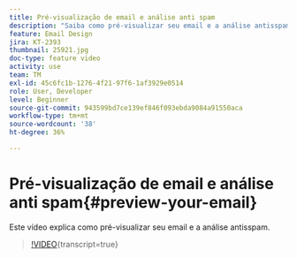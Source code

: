 ```yaml
---
title: Pré-visualização de email e análise anti spam
description: "Saiba como pré-visualizar seu email e a análise antisspam."
feature: Email Design
jira: KT-2393
thumbnail: 25921.jpg
doc-type: feature video
activity: use
team: TM
exl-id: 45c6fc1b-1276-4f21-97f6-1af3929e0514
role: User, Developer
level: Beginner
source-git-commit: 943599bd7ce139ef846f093ebda9084a91550aca
workflow-type: tm+mt
source-wordcount: '38'
ht-degree: 36%

---
```


# Pré-visualização de email e análise anti spam{#preview-your-email}

Este vídeo explica como pré-visualizar seu email e a análise antisspam.

>[!VIDEO](https://video.tv.adobe.com/v/25921?learn=on){transcript=true}
